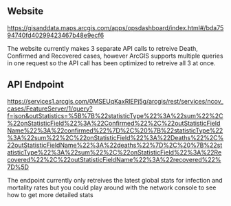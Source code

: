 ## Website
https://gisanddata.maps.arcgis.com/apps/opsdashboard/index.html#/bda7594740fd40299423467b48e9ecf6

The website currently makes 3 separate API calls to retreive Death, Confirmed and Recovered cases, however ArcGIS supports multiple queries in one request so the API call has been optimized to retreive all 3 at once.

## API Endpoint
https://services1.arcgis.com/0MSEUqKaxRlEPj5g/arcgis/rest/services/ncov_cases/FeatureServer/1/query?f=json&outStatistics=%5B%7B%22statisticType%22%3A%22sum%22%2C%22onStatisticField%22%3A%22Confirmed%22%2C%22outStatisticFieldName%22%3A%22confirmed%22%7D%2C%20%7B%22statisticType%22%3A%22sum%22%2C%22onStatisticField%22%3A%22Deaths%22%2C%22outStatisticFieldName%22%3A%22deaths%22%7D%2C%20%7B%22statisticType%22%3A%22sum%22%2C%22onStatisticField%22%3A%22Recovered%22%2C%22outStatisticFieldName%22%3A%22recovered%22%7D%5D

The endpoint currently only retreives the latest global stats for infection and mortality rates but you could play around with the network console to see how to get more detailed stats
